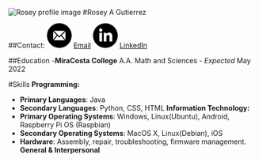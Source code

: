 ![Rosey profile image](/doc/photo)
#Rosey A Gutierrez

##Contact: 
![email](/doc/email.png) [Email](mailto:rgutierrez@miracosta.edu)
![linkedin](/doc/linkedin.png) [LinkedIn](https://www.linkedin.com/in/rosey-a-gutierrez/)

##Education
-**MiraCosta College**
A.A. Math and Sciences - *Expected* May 2022

#Skills
**Programming:**
- **Primary Languages**: Java
- **Secondary Languages**: Python, CSS, HTML
**Information Technology:**
- **Primary Operating Systems**: Windows, Linux(Ubuntu), Android, Raspberry Pi OS (Raspbian)
- **Secondary Operating Systems**: MacOS X, Linux(Debian), iOS
- **Hardware**: Assembly, repair, troubleshooting, firmware management.
**General & Interpersonal**
